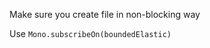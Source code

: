 Make sure you create file in non-blocking way
   
<div class="hint">
  Use <code>Mono.subscribeOn(boundedElastic)</code>
</div>
